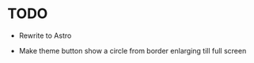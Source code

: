 # TODO

+ Rewrite to Astro

- Make theme button show a circle from border enlarging till full screen
